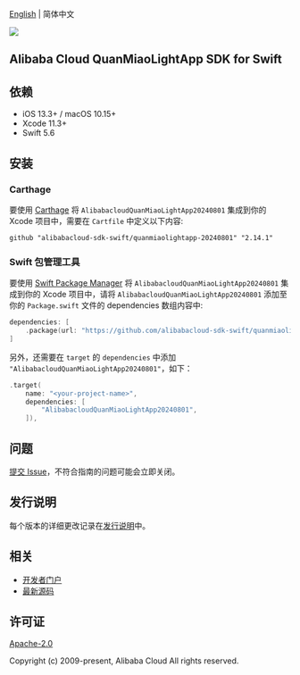 [English](README.md) | 简体中文

![](https://aliyunsdk-pages.alicdn.com/icons/AlibabaCloud.svg)

## Alibaba Cloud QuanMiaoLightApp SDK for Swift

## 依赖

- iOS 13.3+ / macOS 10.15+
- Xcode 11.3+
- Swift 5.6

## 安装

### Carthage

要使用 [Carthage](https://github.com/Carthage/Carthage) 将 `AlibabacloudQuanMiaoLightApp20240801` 集成到你的 Xcode 项目中，需要在 `Cartfile` 中定义以下内容:

```ogdl
github "alibabacloud-sdk-swift/quanmiaolightapp-20240801" "2.14.1"
```

### Swift 包管理工具

要使用 [Swift Package Manager](https://swift.org/package-manager/) 将 `AlibabacloudQuanMiaoLightApp20240801` 集成到你的 Xcode 项目中，请将 `AlibabacloudQuanMiaoLightApp20240801` 添加至你的 `Package.swift` 文件的 dependencies 数组内容中:

```swift
dependencies: [
    .package(url: "https://github.com/alibabacloud-sdk-swift/quanmiaolightapp-20240801.git", from: "2.14.1")
]
```

另外，还需要在 `target` 的 `dependencies` 中添加 `"AlibabacloudQuanMiaoLightApp20240801"`，如下：

```swift
.target(
    name: "<your-project-name>",
    dependencies: [
        "AlibabacloudQuanMiaoLightApp20240801",
    ]),
```

## 问题

[提交 Issue](https://github.com/alibabacloud-sdk-swift/quanmiaolightapp-20240801/issues/new)，不符合指南的问题可能会立即关闭。

## 发行说明

每个版本的详细更改记录在[发行说明](./ChangeLog.txt)中。

## 相关

* [开发者门户](https://next.api.aliyun.com/home)
* [最新源码](https://github.com/alibabacloud-sdk-swift/quanmiaolightapp-20240801)

## 许可证

[Apache-2.0](http://www.apache.org/licenses/LICENSE-2.0)

Copyright (c) 2009-present, Alibaba Cloud All rights reserved.
